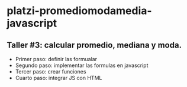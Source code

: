 # platzi-promediomodamedia-javascript


## Taller #3:  calcular promedio, mediana y moda.

- Primer paso: definir las formualar
- Segundo paso: implementar las formulas en javascript
- Tercer paso: crear funciones
- Cuarto paso: integrar JS con HTML